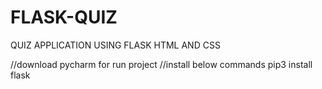 # FLASK-QUIZ
QUIZ APPLICATION USING FLASK HTML AND CSS

//download pycharm for run project
//install below commands
pip3 install flask

